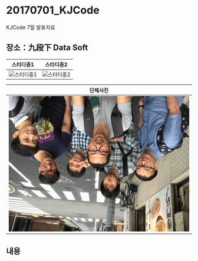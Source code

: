 # 20170701_KJCode
KJCode 7월 발표자료

## 장소：九段下 Data Soft

|스터디중1|스터디중2|
|---|---|
|![스터디중1](https://github.com/Noodlekim/20170701_kjcode/blob/master/Photos/1.jpg?raw=true)|![스터디중2](https://github.com/Noodlekim/20170701_kjcode/blob/master/Photos/2.jpg?raw=true)|

|단체사진|
|---|
|![단체사진](https://github.com/Noodlekim/20170701_kjcode/blob/master/Photos/3.JPG?raw=true)|

## 내용
